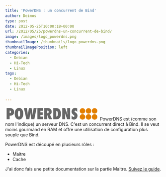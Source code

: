 ```yaml
---
title: 'PowerDNS : un concurrent de Bind'
author: Deimos
type: post
date: 2012-05-25T10:00:18+00:00
url: /2012/05/25/powerdns-un-concurrent-de-bind/
image: /images/logo_powerdns.png
thumbnailImage: /thumbnails/logo_powerdns.png
thumbnailImagePosition: left
categories:
  - Debian
  - Hi-Tech
  - Linux
tags:
  - Debian
  - Hi-Tech
  - Linux

---
```

![Powerdns_logo](/images/logo_powerdns.png)
PowerDNS est (comme son nom l'indique) un serveur DNS. C'est un concurrent direct à Bind. Il se veut moins gourmand en RAM et offre une utilisation de configuration plus souple que Bind.

PowerDNS est découpé en plusieurs rôles :

  * Maitre
  * Cache

J'ai donc fais une petite documentation sur la partie Maitre. [Suivez le guide](http://wiki.deimos.fr/PowerDNS_:_Cr%C3%A9er_serveur_DNS_maitre).